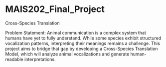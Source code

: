 # MAIS202_Final_Project
Cross-Species Translation

Problem Statement: 
Animal communication is a complex system that humans have yet to fully understand. While some species exhibit structured vocalization patterns, interpreting their meanings remains a challenge. This project aims to bridge that gap by developing a Cross-Species Translation Model, which will analyze animal vocalizations and generate human-readable interpretations.

